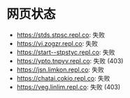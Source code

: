 # 网页状态
- https://stds.stpsc.repl.co: 失败
- https://vi.zogzr.repl.co: 失败
- https://start--stpstyc.repl.co: 失败
- https://ypto.tnpyv.repl.co: 失败 (403)
- https://jsn.limkon.repl.co: 失败
- https://chatai.cokio.repl.co: 失败
- https://veg.linlim.repl.co: 失败 (403)
